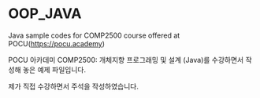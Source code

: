 # OOP_JAVA

Java sample codes for COMP2500 course offered at POCU(https://pocu.academy)

POCU 아카데미 COMP2500: 개체지향 프로그래밍 및 설계 (Java)를 수강하면서 작성해 놓은 예제 파일입니다. 

제가 직접 수강하면서 주석을 작성하였습니다.
